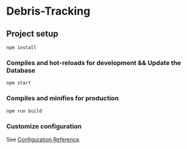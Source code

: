# Debris-Tracking

## Project setup
```
npm install
```

### Compiles and hot-reloads for development && Update the Database
```
npm start
```

### Compiles and minifies for production
```
npm run build
```

### Customize configuration
See [Configuration Reference](https://cli.vuejs.org/config/).
